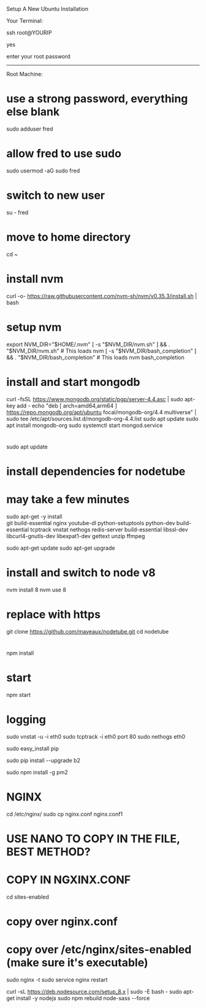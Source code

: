 Setup A New Ubuntu Installation

Your Terminal:

ssh root@YOURIP

yes

enter your root password

---
Root Machine:

# use a strong password, everything else blank
sudo adduser fred

# allow fred to use sudo
sudo usermod -aG sudo fred

# switch to new user
su - fred

# move to home directory
cd ~

# install nvm
curl -o- https://raw.githubusercontent.com/nvm-sh/nvm/v0.35.3/install.sh | bash

# setup nvm
export NVM_DIR="$HOME/.nvm"
[ -s "$NVM_DIR/nvm.sh" ] && \. "$NVM_DIR/nvm.sh"  # This loads nvm
[ -s "$NVM_DIR/bash_completion" ] && \. "$NVM_DIR/bash_completion"  # This loads nvm bash_completion

# install and start mongodb
curl -fsSL https://www.mongodb.org/static/pgp/server-4.4.asc | sudo apt-key add -
echo "deb [ arch=amd64,arm64 ] https://repo.mongodb.org/apt/ubuntu focal/mongodb-org/4.4 multiverse" | sudo tee /etc/apt/sources.list.d/mongodb-org-4.4.list
sudo apt update
sudo apt install mongodb-org
sudo systemctl start mongod.service

#
sudo apt update

# install dependencies for nodetube
# may take a few minutes
sudo apt-get -y install \
    git build-essential nginx youtube-dl python-setuptools python-dev build-essential tcptrack  vnstat nethogs redis-server build-essential libssl-dev libcurl4-gnutls-dev libexpat1-dev gettext unzip ffmpeg


sudo apt-get update
sudo apt-get upgrade

# install and switch to node v8
nvm install 8
nvm use 8

# replace with https
git clone https://github.com/mayeaux/nodetube.git
cd nodetube

#
npm install

#  start
npm start

# logging
sudo vnstat -u -i eth0
sudo tcptrack -i eth0 port 80
sudo nethogs eth0

sudo easy_install pip

sudo pip install --upgrade b2

sudo npm install -g pm2











# NGINX


cd /etc/nginx/
sudo cp nginx.conf nginx.conf1

# USE NANO TO COPY IN THE FILE, BEST METHOD?
# COPY IN NGXINX.CONF

cd sites-enabled

# copy over nginx.conf
# copy over /etc/nginx/sites-enabled (make sure it's executable)
sudo nginx -t
sudo service nginx restart

curl -sL https://deb.nodesource.com/setup_8.x | sudo -E bash -
sudo apt-get install -y nodejs
sudo npm rebuild node-sass --force




